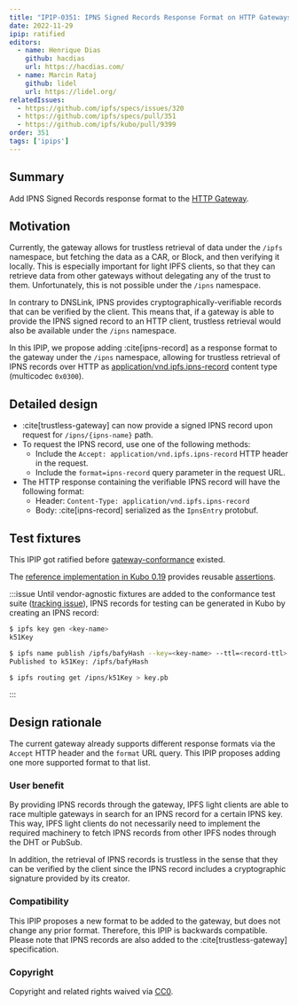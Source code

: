 ```yaml
---
title: "IPIP-0351: IPNS Signed Records Response Format on HTTP Gateways"
date: 2022-11-29
ipip: ratified
editors:
  - name: Henrique Dias
    github: hacdias
    url: https://hacdias.com/
  - name: Marcin Rataj
    github: lidel
    url: https://lidel.org/
relatedIssues:
  - https://github.com/ipfs/specs/issues/320
  - https://github.com/ipfs/specs/pull/351
  - https://github.com/ipfs/kubo/pull/9399
order: 351
tags: ['ipips']
---
```


## Summary

Add IPNS Signed Records response format to the [HTTP Gateway](/http-gateways/).

## Motivation

Currently, the gateway allows for trustless retrieval of data under the `/ipfs`
namespace, but fetching the data as a CAR, or Block, and then verifying it locally.
This is especially important for light IPFS clients, so that they can retrieve
data from other gateways without delegating any of the trust to them. Unfortunately,
this is not possible under the `/ipns` namespace.

In contrary to DNSLink, IPNS provides cryptographically-verifiable records that
can be verified by the client. This means that, if a gateway is able to provide
the IPNS signed record to an HTTP client, trustless retrieval would also be available
under the `/ipns` namespace.

In this IPIP, we propose adding :cite[ipns-record] as a response
format to the gateway under the `/ipns` namespace, allowing for trustless
retrieval of IPNS records over HTTP as [application/vnd.ipfs.ipns-record](https://www.iana.org/assignments/media-types/application/vnd.ipfs.ipns-record) content type (multicodec `0x0300`).

## Detailed design

- :cite[trustless-gateway] can now provide a signed IPNS record upon request for `/ipns/{ipns-name}` path.
- To request the IPNS record, use one of the following methods:
  - Include the `Accept: application/vnd.ipfs.ipns-record` HTTP header in the request.
  - Include the `format=ipns-record` query parameter in the request URL.
- The HTTP response containing the verifiable IPNS record will have the following format:
  - Header: `Content-Type: application/vnd.ipfs.ipns-record`
  - Body: :cite[ipns-record] serialized as the `IpnsEntry` protobuf.

## Test fixtures

This IPIP got ratified before
[gateway-conformance](https://github.com/ipfs/gateway-conformance) existed.


The [reference implementation in Kubo 0.19](https://github.com/ipfs/kubo/blob/master/docs/changelogs/v0.19.md#signed-ipns-record-response-format)
provides reusable [assertions](https://github.com/ipfs/kubo/blob/v0.19.2/test/sharness/t0124-gateway-ipns-record.sh).

:::issue
Until vendor-agnostic fixtures are added to the conformance test suite ([tracking issue](https://github.com/ipfs/gateway-conformance/issues/3)),
IPNS records for testing can be generated in Kubo by creating an IPNS record:

```bash
$ ipfs key gen <key-name>
k51Key

$ ipfs name publish /ipfs/bafyHash --key=<key-name> --ttl=<record-ttl>
Published to k51Key: /ipfs/bafyHash

$ ipfs routing get /ipns/k51Key > key.pb
```
:::

## Design rationale

The current gateway already supports different response formats via the
`Accept` HTTP header and the `format` URL query. This IPIP proposes adding
one more supported format to that list.

### User benefit

By providing IPNS records through the gateway, IPFS light clients are able
to race multiple gateways in search for an IPNS record for a certain IPNS key.
This way, IPFS light clients do not necessarily need to implement the required
machinery to fetch IPNS records from other IPFS nodes through the DHT or PubSub.

In addition, the retrieval of IPNS records is trustless in the sense that they can
be verified by the client since the IPNS record includes a cryptographic signature
provided by its creator.

### Compatibility

This IPIP proposes a new format to be added to the gateway, but does not change
any prior format. Therefore, this IPIP is backwards compatible. Please note
that IPNS records are also added  to the :cite[trustless-gateway] specification.

### Copyright

Copyright and related rights waived via [CC0](https://creativecommons.org/publicdomain/zero/1.0/).
